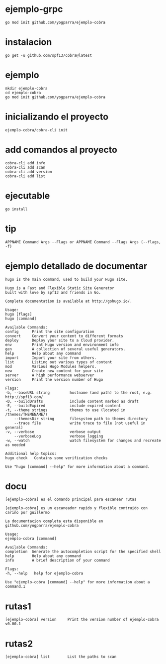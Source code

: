 
# ejemplo-grpc
    go mod init github.com/yogparra/ejemplo-cobra

# instalacion
    go get -u github.com/spf13/cobra@latest

 # ejemplo
    mkdir ejemplo-cobra
    cd ejemplo-cobra
    go mod init github.com/yogparra/ejemplo-cobra

 # inicializando el proyecto
    ejemplo-cobra/cobra-cli init

# add comandos al proyecto
    cobra-cli add info
    cobra-cli add scan
    cobra-cli add version
    cobra-cli add list


# ejecutable
    go install

# tip
    APPNAME Command Args --Flags or APPNAME Command --Flags Args (--flags, -f)

# ejemplo detallado de documentar
    hugo is the main command, used to build your Hugo site.

    Hugo is a Fast and Flexible Static Site Generator
    built with love by spf13 and friends in Go.

    Complete documentation is available at http://gohugo.io/.

    Usage:
    hugo [flags]
    hugo [command]

    Available Commands:
    config      Print the site configuration
    convert     Convert your content to different formats
    deploy      Deploy your site to a Cloud provider.
    env         Print Hugo version and environment info
    gen         A collection of several useful generators.
    help        Help about any command
    import      Import your site from others.
    list        Listing out various types of content
    mod         Various Hugo Modules helpers.
    new         Create new content for your site
    server      A high performance webserver
    version     Print the version number of Hugo

    Flags:
    -b, --baseURL string         hostname (and path) to the root, e.g. http://spf13.com/
    -D, --buildDrafts            include content marked as draft
    -E, --buildExpired           include expired content
    -t, --theme strings          themes to use (located in /themes/THEMENAME/)
        --themesDir string       filesystem path to themes directory
        --trace file             write trace to file (not useful in general)
    -v, --verbose                verbose output
        --verboseLog             verbose logging
    -w, --watch                  watch filesystem for changes and recreate as needed

    Additional help topics:
    hugo check   Contains some verification checks

    Use "hugo [command] --help" for more information about a command.

# docu
    [ejemplo-cobra] es el comando principal para escanear rutas
    
    [ejemplo-cobra] es un escaneador rapido y flexible contruido con cariño por guillermo

    La documentacion completa esta disponible en github.com/yogparra/ejemplo-cobra

    Usage:
    ejemplo-cobra [command]

    Available Commands:
    completion  Generate the autocompletion script for the specified shell
    help        Help about any command
    info        A brief description of your command

    Flags:
    -h, --help   help for ejemplo-cobra

    Use "ejemplo-cobra [command] --help" for more information about a command.1

# rutas1
    [ejemplo-cobra] version     Print the version number of ejemplo-cobra
    v0.00.1

# rutas2
    [ejemplo-cobra] list        List the paths to scan